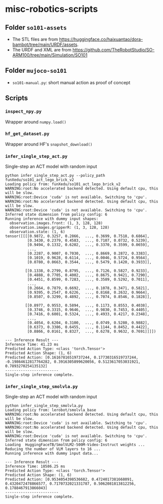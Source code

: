 # misc-robotics-scripts

## Folder `so101-assets`
* The STL files are from https://huggingface.co/haixuantao/dora-bambot/tree/main/URDF/assets.
* The URDF and XML are from https://github.com/TheRobotStudio/SO-ARM100/tree/main/Simulation/SO101

## Folder `mujoco-so101`
* `so101-manual.py`: short manual action as proof of concept

## Scripts

### `inspect_npy.py`
Wrapper around `numpy.load()`

### `hf_get_dataset.py`
Wrapper around HF's `snapshot_download()`
 
### `infer_single_step_act.py`
Single-step an ACT model with random input

```
python infer_single_step_act.py --policy_path funXedu/so101_act_lego_brick_v2
Loading policy from: funXedu/so101_act_lego_brick_v2
WARNING:root:No accelerated backend detected. Using default cpu, this will be slow.
WARNING:root:Device 'cuda' is not available. Switching to 'cpu'.
WARNING:root:No accelerated backend detected. Using default cpu, this will be slow.
WARNING:root:Device 'cuda' is not available. Switching to 'cpu'.
Inferred state dimension from policy config: 6
Running inference with dummy input shapes:
  observation.images.front: (1, 3, 128, 128)
  observation.images.gripperR: (1, 3, 128, 128)
  observation.state: (1, 6)
tensor([[[[0.9872, 0.3257, 0.2866,  ..., 0.3699, 0.7518, 0.6864],
          [0.3430, 0.2379, 0.4583,  ..., 0.7107, 0.0732, 0.5239],
          [0.9494, 0.1332, 0.6202,  ..., 0.3370, 0.3599, 0.0659],
          ...,
          [0.2287, 0.9007, 0.7030,  ..., 0.8669, 0.2872, 0.3383],
          [0.1019, 0.9628, 0.6114,  ..., 0.0046, 0.5724, 0.9564],
          [0.0780, 0.0663, 0.3544,  ..., 0.5479, 0.1420, 0.3933]],

         [[0.1338, 0.2799, 0.8795,  ..., 0.7126, 0.5827, 0.9233],
          [0.4888, 0.7705, 0.4002,  ..., 0.8675, 0.9421, 0.7290],
          [0.4451, 0.8599, 0.7283,  ..., 0.3589, 0.5292, 0.7011],
          ...,
          [0.2664, 0.7879, 0.6692,  ..., 0.1078, 0.3471, 0.5821],
          [0.9395, 0.2547, 0.6226,  ..., 0.8168, 0.2632, 0.9664],
          [0.8507, 0.3299, 0.4892,  ..., 0.7074, 0.8546, 0.1828]],

         [[0.8977, 0.9553, 0.5894,  ..., 0.1173, 0.8553, 0.4038],
          [0.3746, 0.3315, 0.9646,  ..., 0.9830, 0.7453, 0.4405],
          [0.7416, 0.6001, 0.5324,  ..., 0.4933, 0.4217, 0.2348],
          ...,
          [0.4054, 0.6204, 0.3100,  ..., 0.0749, 0.5280, 0.9882],
          [0.6373, 0.3386, 0.6455,  ..., 0.1144, 0.8452, 0.4422],
          [0.8866, 0.0161, 0.8327,  ..., 0.6278, 0.9632, 0.7691]]]])

--- Inference Result ---
Inference Time: 41.23 ms
Predicted Action Type: <class 'torch.Tensor'>
Predicted Action Shape: (1, 6)
Predicted Action: [0.16167816519737244, 0.17730316519737244, -0.19864612817764282, 0.3916305899620056, 0.5123617053031921, 0.7893270254135132]
------------------------
Single-step inference complete.
```


### `infer_single_step_smolvla.py`
Single-step an ACT model with random input

```
python infer_single_step_smolvla.py 
Loading policy from: lerobot/smolvla_base
WARNING:root:No accelerated backend detected. Using default cpu, this will be slow.
WARNING:root:Device 'cuda' is not available. Switching to 'cpu'.
WARNING:root:No accelerated backend detected. Using default cpu, this will be slow.
WARNING:root:Device 'cuda' is not available. Switching to 'cpu'.
Inferred state dimension from policy config: 6
Loading  HuggingFaceTB/SmolVLM2-500M-Video-Instruct weights ...
Reducing the number of VLM layers to 16 ...
Running inference with dummy input data...

--- Inference Result ---
Inference Time: 18586.25 ms
Predicted Action Type: <class 'torch.Tensor'>
Predicted Action Shape: (1, 6)
Predicted Action: [0.9534054398536682, 0.4724017381668091, 0.4320472478866577, 0.7170732021331787, 0.5062081813812256, 0.1788467913866043]
------------------------
Single-step inference complete.
```
